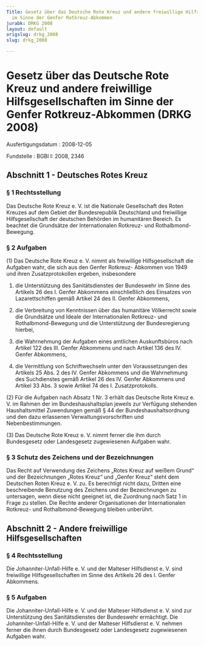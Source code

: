```yaml
---
Title: Gesetz über das Deutsche Rote Kreuz und andere freiwillige Hilfsgesellschaften
  im Sinne der Genfer Rotkreuz-Abkommen
jurabk: DRKG 2008
layout: default
origslug: drkg_2008
slug: drkg_2008

---
```


# Gesetz über das Deutsche Rote Kreuz und andere freiwillige Hilfsgesellschaften im Sinne der Genfer Rotkreuz-Abkommen (DRKG 2008)

Ausfertigungsdatum
:   2008-12-05

Fundstelle
:   BGBl I: 2008, 2346

## Abschnitt 1 - Deutsches Rotes Kreuz

### § 1 Rechtsstellung

Das Deutsche Rote Kreuz e. V. ist die Nationale Gesellschaft des Roten
Kreuzes auf dem Gebiet der Bundesrepublik Deutschland und freiwillige
Hilfsgesellschaft der deutschen Behörden im humanitären Bereich. Es
beachtet die Grundsätze der Internationalen Rotkreuz- und Rothalbmond-
Bewegung.

### § 2 Aufgaben

(1) Das Deutsche Rote Kreuz e. V. nimmt als freiwillige
Hilfsgesellschaft die Aufgaben wahr, die sich aus den Genfer Rotkreuz-
Abkommen von 1949 und ihren Zusatzprotokollen ergeben, insbesondere

1.  die Unterstützung des Sanitätsdienstes der Bundeswehr im Sinne des
    Artikels 26 des I. Genfer Abkommens einschließlich des Einsatzes von
    Lazarettschiffen gemäß Artikel 24 des II. Genfer Abkommens,


2.  die Verbreitung von Kenntnissen über das humanitäre Völkerrecht sowie
    die Grundsätze und Ideale der Internationalen Rotkreuz- und
    Rothalbmond-Bewegung und die Unterstützung der Bundesregierung
    hierbei,


3.  die Wahrnehmung der Aufgaben eines amtlichen Auskunftsbüros nach
    Artikel 122 des III. Genfer Abkommens und nach Artikel 136 des IV.
    Genfer Abkommens,


4.  die Vermittlung von Schriftwechseln unter den Voraussetzungen des
    Artikels 25 Abs. 2 des IV. Genfer Abkommens und die Wahrnehmung des
    Suchdienstes gemäß Artikel 26 des IV. Genfer Abkommens und Artikel 33
    Abs. 3 sowie Artikel 74 des I. Zusatzprotokolls.




(2) Für die Aufgaben nach Absatz 1 Nr. 3 erhält das Deutsche Rote
Kreuz e. V. im Rahmen der im Bundeshaushaltsplan jeweils zur Verfügung
stehenden Haushaltsmittel Zuwendungen gemäß § 44 der
Bundeshaushaltsordnung und den dazu erlassenen Verwaltungsvorschriften
und Nebenbestimmungen.

(3) Das Deutsche Rote Kreuz e. V. nimmt ferner die ihm durch
Bundesgesetz oder Landesgesetz zugewiesenen Aufgaben wahr.

### § 3 Schutz des Zeichens und der Bezeichnungen

Das Recht auf Verwendung des Zeichens „Rotes Kreuz auf weißem Grund“
und der Bezeichnungen „Rotes Kreuz“ und „Genfer Kreuz“ steht dem
Deutschen Roten Kreuz e. V. zu. Es berechtigt nicht dazu, Dritten eine
beschreibende Benutzung des Zeichens und der Bezeichnungen zu
untersagen, wenn diese nicht geeignet ist, die Zuordnung nach Satz 1
in Frage zu stellen. Die Rechte anderer Organisationen der
Internationalen Rotkreuz- und Rothalbmond-Bewegung bleiben unberührt.

## Abschnitt 2 - Andere freiwillige Hilfsgesellschaften

### § 4 Rechtsstellung

Die Johanniter-Unfall-Hilfe e. V. und der Malteser Hilfsdienst e. V.
sind freiwillige Hilfsgesellschaften im Sinne des Artikels 26 des I.
Genfer Abkommens.

### § 5 Aufgaben

Die Johanniter-Unfall-Hilfe e. V. und der Malteser Hilfsdienst e. V.
sind zur Unterstützung des Sanitätsdienstes der Bundeswehr ermächtigt.
Die Johanniter-Unfall-Hilfe e. V. und der Malteser Hilfsdienst e. V.
nehmen ferner die ihnen durch Bundesgesetz oder Landesgesetz
zugewiesenen Aufgaben wahr.

